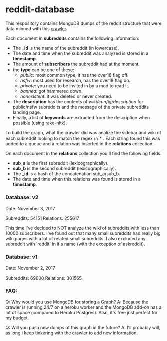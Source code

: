 # reddit-database

This respository contains MongoDB dumps of the reddit structure that were data minned with this [crawler](https://github.com/federicocalendino/reddit-sub-crawler).


Each document in **subreddits** contains the following information:
  * The **_id** is the name of the subreddit (in lowercase).
  * The date and time when the subreddit was analyzed is stored in a **timestamp**.
  * The amount of **subscribers** the subreddit had at the moment.
  * the **type** can be one of these: 
    * *public*: most common type, it has the over18 flag off.
    * *nsfw*: most used for research, has the over18 flag on.
    * *private*: you need to be invited in by a mod to read it.
    * *banned*: got hammered down.
    * *nonexistent*: it was deleted or never created.
  * The **description** has the contents of *wiki/config/description* for public/nsfw subreddits and the message of the private subreddits landing page.
  * Finally, a list of **keywords** are extracted from the description when possible (using [rake-nltk](https://github.com/csurfer/rake-nltk)).
  
To build the graph, what the crawler did was analize the sidebar and wiki of each subreddit looking to match the regex /r/.* . Each string found this was added to a queue and a relation was inserted in the **relations** collection.
  
On each document in the **relations** collection you'll find the following fields:
  * **sub_a** is the first subreddit (lexicographically).
  * **sub_b** is the second subreddit (lexicographically).
  * The **_id** is a hash of the concatenation sub_a/sub_b.
  * The date and time when this relations was found is stored in a **timestamp**.

### Database: v2
Date: November 3, 2017

Subreddits: 54151
Relations: 255617

This time i've decided to NOT analyze the wiki of subreddits with less than 10000 subscribers. I've found out that many small subreddits had really big wiki pages with a lot of related small subreddits. I also excluded any subreddit with 'reddit' in it's name (with the exception of askreddit).


### Database: v1
Date: November 2, 2017

Subreddits: 69600
Relations: 301565


### FAQ:

Q: Why would you use MongoDB for storing a Graph?
A: Because the crawler is running 24/7 on a heroku worker and the MongoDB add-on has a lot of space (compared to Heroku Postgres). Also, it's free just perfect for my budget.

Q: Will you push new dumps of this graph in the future?
A: I'll probably will, as long i keep tinkering with the crawler to add new information.
